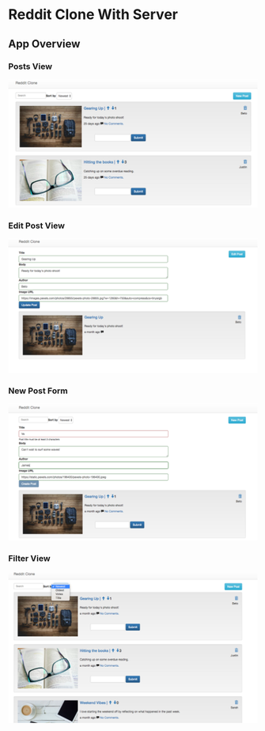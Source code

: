 # Reddit Clone With Server

## App Overview

### Posts View

![App Screenshot](https://github.com/JonDRamer/Angular-PostgreSQL-Reddit-Clone/blob/master/screenshots/Reddit%20Clone.png)

### Edit Post View

![Edit Page Screenshot](https://github.com/JonDRamer/Angular-PostgreSQL-Reddit-Clone/blob/master/screenshots/Edit%20Post.png)

### New Post Form

![New Post Form Screenshot](https://github.com/JonDRamer/Angular-PostgreSQL-Reddit-Clone/blob/master/screenshots/New%20Post%20Form.png)

### Filter View
![Filter Screenshot](https://github.com/JonDRamer/Angular-PostgreSQL-Reddit-Clone/blob/master/screenshots/Filter.png)
